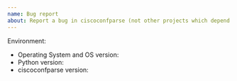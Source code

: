```yaml
---
name: Bug report
about: Report a bug in ciscoconfparse (not other projects which depend on ciscoconfparse)
---
```


<!--
This issue tracker is a tool to address bugs in ciscoconfparse itself. Please
use Stack Overflow for questions about your own code.

Replace this comment with a clear outline of what the bug is.
-->

<!--
Describe how to replicate the ciscoconfparse bug.

Include a minimal reproducible example that demonstrates the bug.
Include the full traceback if there was an exception.
-->

<!--
Describe the expected behavior that should have happened but didn't.
-->

Environment:

- Operating System and OS version:
- Python version:
- ciscoconfparse version:
